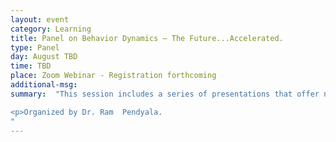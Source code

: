 ```yaml
---
layout: event
category: Learning
title: Panel on Behavior Dynamics – The Future...Accelerated.
type: Panel
day: August TBD
time: TBD
place: Zoom Webinar - Registration forthcoming
additional-msg:
summary:  "This session includes a series of presentations that offer new methods, data, tools, and insights to understand and model dynamics of behavior.  In a rapidly evolving transportation landscape, characterized by emerging mobility options, generational shifts, and transformative transportation technologies, it is imperative that models account for behavioral dynamics for travel demand forecasting. The pace of change in lifestyles and mobility choices has accelerated dramatically in the wake of the COVID-19 pandemic.  Tune in and be part of the conversation on modeling the future of mobility…accelerated.

<p>Organized by Dr. Ram  Pendyala.
"
---
```

